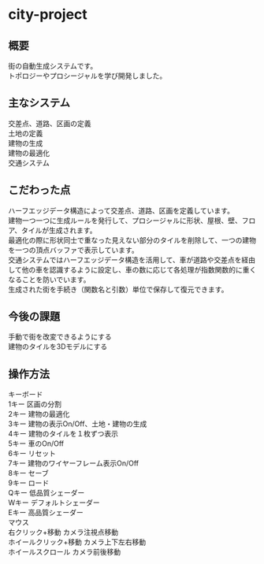 # city-project

## 概要
街の自動生成システムです。  
トポロジーやプロシージャルを学び開発しました。

## 主なシステム
交差点、道路、区画の定義  
土地の定義  
建物の生成  
建物の最適化  
交通システム  

## こだわった点
ハーフエッジデータ構造によって交差点、道路、区画を定義しています。  
建物一つ一つに生成ルールを発行して、プロシージャルに形状、屋根、壁、フロア、タイルが生成されます。  
最適化の際に形状同士で重なった見えない部分のタイルを削除して、一つの建物を一つの頂点バッファで表示しています。  
交通システムではハーフエッジデータ構造を活用して、車が道路や交差点を経由して他の車を認識するように設定し、車の数に応じて各処理が指数関数的に重くなることを防いでいます。    
生成された街を手続き（関数名と引数）単位で保存して復元できます。  

## 今後の課題
手動で街を改変できるようにする  
建物のタイルを3Dモデルにする  

## 操作方法
キーボード  
1キー 区画の分割  
2キー 建物の最適化  
3キー 建物の表示On/Off、土地・建物の生成    
4キー 建物のタイルを１枚ずつ表示    
5キー 車のOn/Off    
6キー リセット    
7キー 建物のワイヤーフレーム表示On/Off    
8キー セーブ    
9キー ロード    
Qキー 低品質シェーダー    
Wキー デフォルトシェーダー    
Eキー 高品質シェーダー    
マウス    
右クリック+移動 カメラ注視点移動    
ホイールクリック+移動 カメラ上下左右移動    
ホイールスクロール カメラ前後移動  

